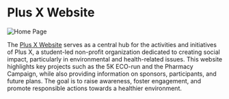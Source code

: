 # Plus X Website

![Home Page](https://github.com/yerin16/plusx-website/blob/main/assets/img/preview/preview-home.png?raw=true)

The [Plus X Website](https://prismatic-medovik-a60d1f.netlify.app/) serves as a central hub for the activities and initiatives of Plus X, a student-led non-profit organization dedicated to creating social impact, particularly in environmental and health-related issues. This website highlights key projects such as the 5K ECO-run and the Pharmacy Campaign, while also providing information on sponsors, participants, and future plans. The goal is to raise awareness, foster engagement, and promote responsible actions towards a healthier environment.